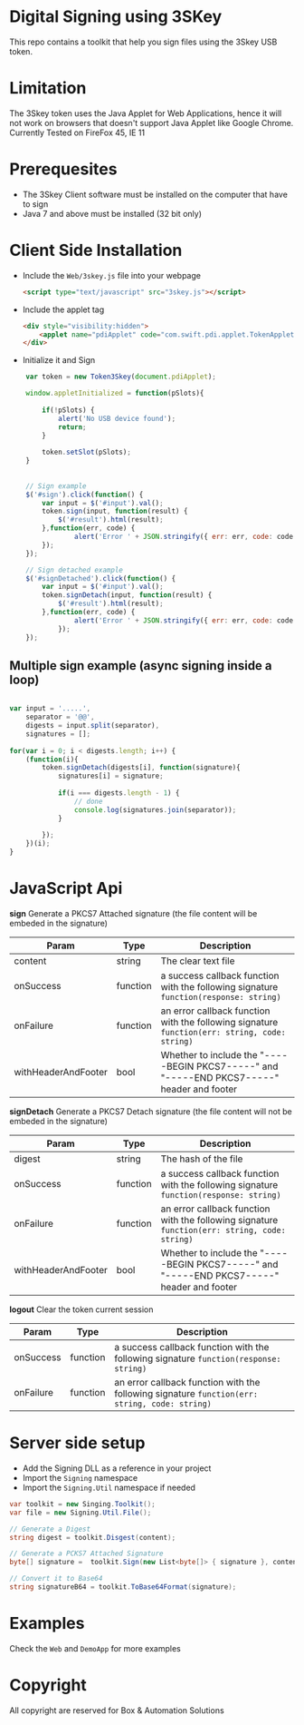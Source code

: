 Digital Signing using 3SKey
===========================
This repo contains a toolkit that help you sign files using the 3Skey USB token.

# Limitation
The 3Skey token uses the Java Applet for Web Applications, hence it will not work on browsers that doesn't support Java Applet like Google Chrome.
Currently Tested on FireFox 45, IE 11

# Prerequesites 
- The 3Skey Client software must be installed on the computer that have to sign
- Java 7 and above must be installed (32 bit only) 

# Client Side Installation
- Include the `Web/3skey.js` file into your webpage
   
    ```html
    <script type="text/javascript" src="3skey.js"></script>
    ```
    
- Include the applet tag
    
    ```html
    <div style="visibility:hidden">
        <applet name="pdiApplet" code="com.swift.pdi.applet.TokenApplet" archive="pdiapplet.jar"> </applet>
    </div>
    ```
- Initialize it and Sign

```js
    var token = new Token3Skey(document.pdiApplet);

    window.appletInitialized = function(pSlots){            
        
        if(!pSlots) {
            alert('No USB device found');   
            return;         
        }
                    
        token.setSlot(pSlots);
    }
    
    
    // Sign example
    $('#sign').click(function() {
        var input = $('#input').val();            
        token.sign(input, function(result) {
            $('#result').html(result);
        },function(err, code) {
                alert('Error ' + JSON.stringify({ err: err, code: code }));
        });
    });

    // Sign detached example
    $('#signDetached').click(function() {
        var input = $('#input').val();            
        token.signDetach(input, function(result) {
            $('#result').html(result);
        },function(err, code) {
                alert('Error ' + JSON.stringify({ err: err, code: code }));
            });
    });
```

## Multiple sign example (async signing inside a loop)

```js

var input = '.....',
    separator = '@@',
    digests = input.split(separator),
    signatures = [];
    
for(var i = 0; i < digests.length; i++) {
    (function(i){
        token.signDetach(digests[i], function(signature){
            signatures[i] = signature;
            
            if(i === digests.length - 1) {
                // done
                console.log(signatures.join(separator));                
            }
            
        });
    })(i);
}


```

# JavaScript Api

**sign**
Generate a PKCS7 Attached signature (the file content will be embeded in the signature)

Param  | Type | Description
-------| -----| -----------
content| string| The clear text file
onSuccess| function | a success callback function with the following signature `function(response: string)`
onFailure| function |an error callback function with the following signature `function(err: string, code: string)`
withHeaderAndFooter| bool | Whether to include the "-----BEGIN PKCS7-----" and "-----END PKCS7-----" header and footer

**signDetach**
Generate a PKCS7 Detach signature (the file content will not be embeded in the signature)

Param  | Type | Description
-------| -----| -----------
digest| string| The hash of the file
onSuccess| function | a success callback function with the following signature `function(response: string)`
onFailure| function |an error callback function with the following signature `function(err: string, code: string)`
withHeaderAndFooter| bool | Whether to include the "-----BEGIN PKCS7-----" and "-----END PKCS7-----" header and footer

**logout**
Clear the token current session

Param  | Type | Description
-------| -----| -----------
onSuccess| function | a success callback function with the following signature `function(response: string)`
onFailure| function |an error callback function with the following signature `function(err: string, code: string)`


# Server side setup
- Add the Signing DLL as a reference in your project
- Import the `Signing` namespace
- Import the `Signing.Util` namespace if needed

```cs
var toolkit = new Singing.Toolkit();
var file = new Signing.Util.File();

// Generate a Digest
string digest = toolkit.Disgest(content);

// Generate a PCKS7 Attached Signature
byte[] signature =  toolkit.Sign(new List<byte[]> { signature }, content);

// Convert it to Base64
string signatureB64 = toolkit.ToBase64Format(signature);
```

# Examples 
Check the `Web` and `DemoApp` for more examples

# Copyright
All copyright are reserved for Box & Automation Solutions